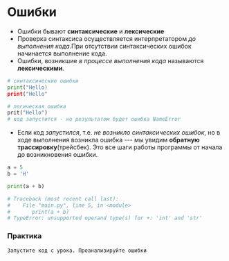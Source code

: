 # Ошибки

* Ошибки бывают **синтаксические** и **лексические**
* Проверка синтаксиса осуществляется интерпретатором _до выполнения кода_.При отсутствии синтаксических ошибок начинается выполнение кода.
* Ошибки, возникшие _в процессе выполнения кода_ называются **лексическими**.

```python
# синтаксические ошибки
print("Hello)
print("Hello"
```

```python
# логическая ошибка
prit("Hello")
# код запустится - но результатом будет ошибка NameError
```

* Если код _запустился_, т.е. _не возникло синтаксических ошибок_, но в ходе выполнения возникла ошибка --- мы увидим **обратную трассировку**(трейсбек). Это все шаги работы программы от начала до возникновения ошибки.

```python
a = 5
b = 'H'

print(a + b)

# Traceback (most recent call last):
#	 File "main.py", line 5, in <module>
#	 	print(a + b)
# TypeError: unsupported operand type(s) for +: 'int' and 'str'
```

### Практика

```
Запустите код с урока. Проанализируйте ошибки
```
